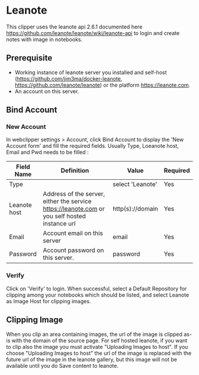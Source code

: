 # Leanote

This clipper uses the leanote api 2.6.1 documented here https://github.com/leanote/leanote/wiki/leanote-api to login and create notes with image in notebooks.

## Prerequisite

- Working instance of leanote server you installed and self-host (https://github.com/jim3ma/docker-leanote, https://github.com/leanote/leanote) or the platform https://leanote.com.
- An account on this server.

## Bind Account

### New Account

In webclipper settings > Account, click Bind Account to display the 'New Account form' and fill the required fields. Usually Type, Loeanote host, Email and Pwd needs to be filled :

| Field Name   | Definition                                                                                    | Value              | Required |
| ------------ | --------------------------------------------------------------------------------------------- | ------------------ | -------- |
| Type         |                                                                                               | select 'Leanote'   | Yes      |
| Leanote host | Address of the server, either the service https://leanote.com or you self hosted instance url | http(s):\/\/domain | Yes      |
| Email        | Account email on this server                                                                  | email              | Yes      |
| Password     | Account password on this server.                                                              | password           | Yes      |

### Verify

Click on 'Verify' to login. When successful, select a Default Repository for clipping among your notebooks which should be listed, and select Leanote as Image Host for clipping images.

## Clipping Image

When you clip an area containing images, the url of the image is clipped as-is with the domain of the source page. For self hosted leanote, if you want to clip also the image you must activate "Uploading Images to host".
If you choose "Uploading Images to host" the url of the image is replaced with the future url of the image in the leanote gallery, but this image will not be available until you do Save content to leanote.
